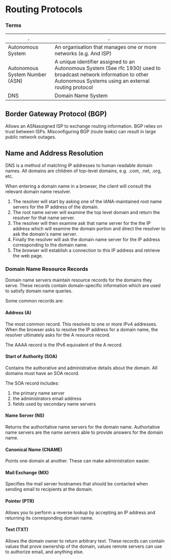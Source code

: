 # Routing Protocols

### Terms

. | .
--- | ---
Autonomous System | An organisation that manages one or more networks (e.g. And ISP)
Autonomous System Number (ASN) | A unique identifier assigned to an Autonomous System (See rfc 1930) used to broadcast network information to other Autonomous Systems using an external routing protocol
DNS | Domain Name System

## Border Gateway Protocol (BGP)

Allows an ASNassigned ISP to exchange routing information. 
BGP relies on trust between ISPs. 
Misconfiguring BGP (route leaks) can result in large public network outages.

## Name and Address Resolution

DNS is a method of matching IP addresses to human readable domain names. 
All domains are children of top-level domains, e.g. .com, .net, .org, etc.

When entering a domain name in a browser, the client will consult the relevant domain name resolver. 
1. The resolver will start by asking one of the IANA-maintained root name servers for the IP address of the domain.
2. The root name server will examine the top level domain and return the resolver for that name server.
3. The resolver will then examine ask that name server for the the IP address which will examine the domain portion and direct the resolver to ask the domain's name server. 
4. Finally the resolver will ask the domain name server for the IP address corresponding to the domain name. 
5. The browser will establish a connection to this IP address and retrieve the web page.

### Domain Name Resource Records

Domain name servers maintain resource records for the domains they serve.
These records contain domain-specific information which are used to satisfy domain name queries.

Some common records are:

#### Address (A)

The most common record. This resolves to one or more IPv4 addresses.
When the browser asks to resolve the IP address for a domain name, the resolver ultimately asks for the A resource record.

The AAAA record is the IPv6 equivalent of the A record.

#### Start of Authority (SOA)

Contains the authorative and administrative details about the domain.
All domains must have an SOA record.

The SOA record includes:
1. the primary name server 
2. the administrators email address
3. fields used by secondary name servers

#### Name Server (NS)

Returns the authoritative name servers for the domain name.
Authortative name servers are the name servers able to provide answers for the domain name.

#### Canonical Name (CNAME)

Points one domain at another. 
These can make administration easier. 

#### Mail Exchange (MX)

Specifies the mail server hostnames that should be contacted when sending email to recipients at the domain.

#### Pointer (PTR)

Allows you to perform a reverse lookup by accepting an IP address and returning its corresponding domain name.

#### Text (TXT)

Allows the domain owner to return arbitrary text. 
These records can contain values that prove ownership of the domain, values remote servers can use to authorize email, and anything else.



